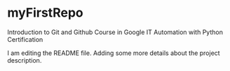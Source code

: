# myFirstRepo
Introduction to Git and Github Course in Google IT Automation with Python Certification

I am editing the README file. Adding some more details about the project description.

